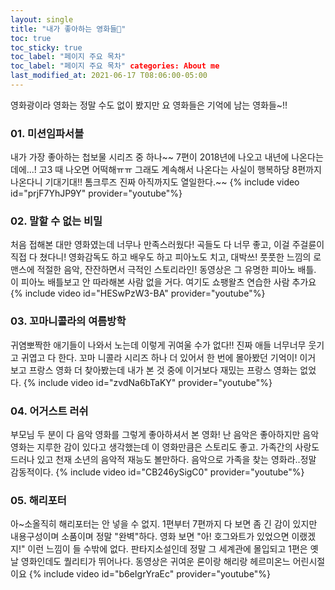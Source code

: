 ```yaml
---
layout: single
title: "내가 좋아하는 영화들🎥"
toc: true
toc_sticky: true
toc_label: "페이지 주요 목차"
toc_label: "페이지 주요 목차" categories: About me
last_modified_at: 2021-06-17 T08:06:00-05:00
--- 
```


영화광이라 영화는 정말 수도 없이 봤지만 요 영화들은 기억에 남는 영화들~!!

### 01. 미션임파서블


내가 가장 좋아하는 첩보물 시리즈 중 하나~~
7편이 2018년에 나오고 내년에 나온다는데에...! 고3 때 나오면 어떡해ㅠㅠ
그래도 계속해서 나온다는 사실이 행복하당
8편까지 나온다니 기대기대!! 톰크루즈 진짜 아직까지도 열일한다.~~
{% include video id="prjF7YhJP9Y" provider="youtube"%}

### 02. 말할 수 없는 비밀

처음 접해본 대만 영화였는데 너무나 만족스러웠다! 곡들도 다 너무 좋고, 이걸 주걸륜이 직접 다 쳤다니!
영화감독도 하고 배우도 하고 피아노도 치고, 대박쓰! 풋풋한 느낌의 로맨스에 적절한 음악, 잔잔하면서 극적인 스토리라인!
동영상은 그 유명한 피아노 배틀. 이 피아노 배틀보고 안 따라해본 사람 없을 거다. 여기도 쇼팽왈츠 연습한 사람 추가요
{% include video id="HESwPzW3-BA" provider="youtube"%}

### 03. 꼬마니콜라의 여름방학

귀염뽀짝한 애기들이 나와서 노는데 이렇게 귀여울 수가 없다!! 진짜 애들 너무너무 웃기고 귀엽고 다 한다.
꼬마 니콜라 시리즈 하나 더 있어서 한 번에 몰아봤던 기억이! 이거 보고 프랑스 영화 더 찾아봤는데 내가 본 것 중에 이거보다 재밌는 프랑스 영화는 없었다.
{% include video id="zvdNa6bTaKY" provider="youtube"%}


### 04. 어거스트 러쉬
부모님 두 분이 다 음악 영화를 그렇게 좋아하셔서 본 영화! 난 음악은 좋아하지만 음악영화는 지루한 감이 있다고 생각했는데 이 영화만큼은 스토리도 좋고. 가족간의 사랑도 드러나 있고
천재 소년의 음악적 재능도 볼만하다. 음악으로 가족을 찾는 영화라..정말 감동적이다.
{% include video id="CB246ySigC0" provider="youtube"%}

### 05. 해리포터

아~소올직히 해리포터는 안 넣을 수 없지. 1편부터 7편까지 다 보면 좀 긴 감이 있지만 내용구성이며 소품이며 정말 "완벽"하다.
영화 보면 "아! 호그와트가 있었으면 이랬겠지!" 이런 느낌이 들 수밖에 없다. 
판타지소설인데 정말 그 세계관에 몰입되고 1편은 옛날 영화인데도 퀄리티가 뛰어나다.
동영상은 귀여운 론이랑 해리랑 헤르미온느 어린시절이요
{% include video id="b6eIgrYraEc" provider="youtube"%}

